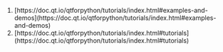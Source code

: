 <ol>
  <li>[https://doc.qt.io/qtforpython/tutorials/index.html#examples-and-demos](https://doc.qt.io/qtforpython/tutorials/index.html#examples-and-demos)</li>
  <li>[https://doc.qt.io/qtforpython/tutorials/index.html#tutorials](https://doc.qt.io/qtforpython/tutorials/index.html#tutorials)</li>
</ol>
